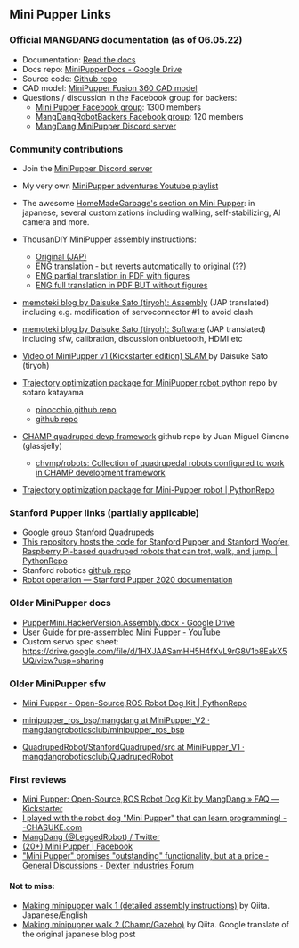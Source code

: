 ## Mini Pupper Links

### Official MANGDANG documentation (as of 06.05.22)
* Documentation: [Read the docs](https://minipupperdocs.readthedocs.io/en/latest/index.html)
* Docs repo: [MiniPupperDocs - Google Drive](https://drive.google.com/drive/folders/17XOR7FHEMkts_zZtZtuQ-QxEJ68U8ZkW)
* Source code: [Github repo](https://github.com/mang.../QuadrupedRobot/tree/MiniPupper_V2)
* CAD model: [MiniPupper Fusion 360 CAD model](https://myhub.autodesk360.com/ue2d9cf55/g/shares/SH9285eQTcf875d3c5392da49ebed9324f4d)
* Questions / discussion in the Facebook group for backers:
  * [Mini Pupper Facebook group](https://www.facebook.com/groups/519009562699751/): 1300 members
  * [MangDangRobotBackers Facebook group](https://www.facebook.com/groups/716473723088464/): 120 members
  * [MangDang MiniPupper Discord server]()

### Community contributions

* Join the [MiniPupper Discord server](https://discord.gg/RHnV5nsbNf)

* My very own [MiniPupper adventures Youtube playlist](https://www.youtube.com/playlist?list=PLVni6qNadAQQfQTUqRQIN8222_kW3dqIF)

* The awesome [HomeMadeGarbage's section on Mini Pupper](https://homemadegarbage-com.translate.goog/tag/%e3%83%9f%e3%83%8b%e3%81%b7%e3%81%b1?_x_tr_sl=auto&_x_tr_tl=en&_x_tr_hl=en-US&_x_tr_pto=wapp): in japanese, several customizations including walking, self-stabilizing, AI camera and more.

* ThousanDIY MiniPupper assembly instructions:
  * [Original (JAP)](https://note.com/tomorrow56/n/nf83edb723a08)
  * [ENG translation - but reverts automatically to original (??)](https://note-com.translate.goog/tomorrow56/n/nf83edb723a08?_x_tr_sl=auto&_x_tr_tl=en&_x_tr_hl=es)
  * [ENG partial translation in PDF with figures](./assets/web/MiniPupperThousanDIY_xs.pdf)
  * [ENG full translation in PDF BUT without figures](./assets/web/MiniPupperThousanDIY_xs_full_translation.pdf)

* [memoteki blog by Daisuke Sato (tiryoh): Assembly](https://memoteki-net.translate.goog/archives/4673?_x_tr_sl=auto&_x_tr_tl=en&_x_tr_hl=en&_x_tr_pto=wapp ) (JAP translated) including e.g. modification of servoconnector #1 to avoid clash  

* [memoteki blog by Daisuke Sato (tiryoh): Software](https://memoteki-net.translate.goog/archives/4772?_x_tr_sl=auto&_x_tr_tl=en&_x_tr_hl=en&_x_tr_pto=wapp) (JAP translated) including sfw, calibration, discussion onbluetooth, HDMI etc

* [Video of MiniPupper v1 (Kickstarter edition) SLAM ](https://www.youtube.com/watch?v=kyfAP2T9b2M) by Daisuke Sato (tiryoh)

* [Trajectory optimization package for MiniPupper robot ](https://pythonrepo.com/repo/mayataka-mini_pupper_trajopt-python-programming-with-hardware) python repo by sotaro katayama
  * [pinocchio github repo](https://github.com/stack-of-tasks/pinocchio/blob/master/README.md)
  * [github repo](https://github.com/mayataka/mini_pupper_trajopt)

* [CHAMP quadruped devp framework](https://github.com/chvmp) github repo by Juan Miguel Gimeno (glassjelly)
  * [chvmp/robots: Collection of quadrupedal robots configured to work in CHAMP development framework](https://github.com/chvmp/robots)
* [Trajectory optimization package for Mini-Pupper robot | PythonRepo](https://pythonrepo.com/repo/mayataka-mini_pupper_trajopt-python-programming-with-hardware)




### Stanford Pupper links (partially applicable)

* Google group [Stanford Quadrupeds](https://groups.google.com/g/stanford-quadrupeds)
* [This repository hosts the code for Stanford Pupper and Stanford Woofer, Raspberry Pi-based quadruped robots that can trot, walk, and jump. | PythonRepo](https://pythonrepo.com/repo/stanfordroboticsclub-StanfordQuadruped-python-programming-with-hardware)
* Stanford robotics [github repo]( https://github.com/stanfordroboticsclub/StanfordQuadruped)
* [Robot operation — Stanford Pupper 2020 documentation](https://pupper.readthedocs.io/en/latest/guide/operation.html#running-the-robot)


### Older MiniPupper docs
* [PupperMini.HackerVersion.Assembly.docx - Google Drive](https://drive.google.com/file/d/12Xbnqv3Rm7TEcjBZVSbVkBVNKNO3IOfm/view)
* [User Guide for pre-assembled Mini Pupper - YouTube](https://www.youtube.com/watch?v=FRBh3URTuuI)
* Custom servo spec sheet: https://drive.google.com/file/d/1HXJAASamHH5H4fXvL9rG8V1b8EakX5UQ/view?usp=sharing

### Older MiniPupper sfw

* [Mini Pupper - Open-Source,ROS Robot Dog Kit | PythonRepo](https://pythonrepo.com/repo/mangdangroboticsclub-QuadrupedRobot-python-programming-with-hardware#releases)
* [minipupper_ros_bsp/mangdang at MiniPupper_V2 · mangdangroboticsclub/minipupper_ros_bsp](https://github.com/mangdangroboticsclub/minipupper_ros_bsp/tree/MiniPupper_V2/mangdang)

* [QuadrupedRobot/StanfordQuadruped/src at MiniPupper_V1 · mangdangroboticsclub/QuadrupedRobot](https://github.com/mangdangroboticsclub/QuadrupedRobot/tree/MiniPupper_V1/StanfordQuadruped/src)

### First reviews

* [Mini Pupper: Open-Source,ROS Robot Dog Kit by MangDang » FAQ — Kickstarter](https://www.kickstarter.com/projects/336477435/mini-pupper-open-sourceros-robot-dog-kit/faqs)
* [I played with the robot dog "Mini Pupper" that can learn programming! --CHASUKE.com](https://chasuke-com.translate.goog/minipupper/?_x_tr_sl=auto&_x_tr_tl=en&_x_tr_hl=es)
* [MangDang (@LeggedRobot) / Twitter](https://twitter.com/LeggedRobot)
* [(20+) Mini Pupper | Facebook](https://www.facebook.com/groups/519009562699751)
* ["Mini Pupper" promises "outstanding" functionality, but at a price - General Discussions - Dexter Industries Forum](https://forum.dexterindustries.com/t/mini-pupper-promises-outstanding-functionality-but-at-a-price/8519)

#### Not to miss:

* [Making minipupper walk 1 (detailed assembly instructions)](https://qiita.com/nisshan_/items/5f1a0953e9fd4afba5b5) by Qiita. Japanese/English
* [Making minipupper walk 2 (Champ/Gazebo)](https://qiita-com.translate.goog/nisshan_/items/fa4a4ab807c5e4bb1ff4?_x_tr_sl=auto&_x_tr_tl=en&_x_tr_hl=es) by Qiita. Google translate of the original japanese blog post
